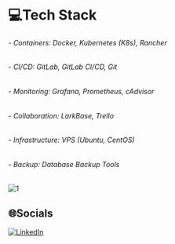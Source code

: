 
# 💻Tech Stack
###### - Containers: Docker, Kubernetes (K8s), Rancher
###### - CI/CD: GitLab, GitLab CI/CD, Git
###### - Monitoring: Grafana, Prometheus, cAdvisor
###### - Collaboration: LarkBase, Trello
###### - Infrastructure: VPS (Ubuntu, CentOS)
###### - Backup: Database Backup Tools


##
 ![1](https://i.giphy.com/media/v1.Y2lkPTc5MGI3NjExNnU0Mzg1N2pmcmFydGw0Y3A1YjUwYjBkdWliMnltazZqaGN4aTJ1byZlcD12MV9pbnRlcm5hbF9naWZfYnlfaWQmY3Q9Zw/SYHz66JfYHbBtZXjHy/giphy.gif) 
## 🌐Socials
[![LinkedIn](https://img.shields.io/badge/LinkedIn-%230077B5.svg?logo=linkedin&logoColor=white)](https://www.linkedin.com/in/tlamabc/) 
